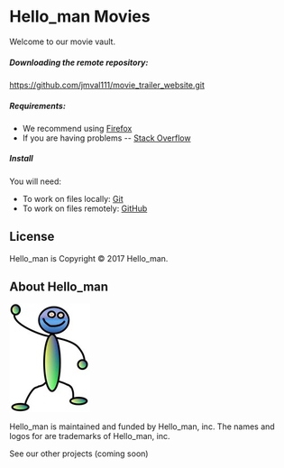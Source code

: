# Hello_man Movies 

Welcome to our movie vault.  

##### Downloading the remote repository: 
https://github.com/jmval111/movie_trailer_website.git

##### Requirements:
* We recommend using [Firefox](https://www.mozilla.org/en-US/firefox/)
* If you are having problems -- [Stack Overflow](http://stackoverflow.com/questions/tagged/factory-bot)


##### Install
You will need:
* To work on files locally: [Git](https://git-scm.com/)
* To work on files remotely: [GitHub](https://github.com)

License
-------

Hello_man is Copyright © 2017 Hello_man. 

About Hello_man
----------------

![Hello_man](https://github.com/jmval111/movie_trailer_website/blob/master/images/waving-stick-man.jpg)

Hello_man is maintained and funded by Hello_man, inc.
The names and logos for are trademarks of Hello_man, inc.


See our other projects (coming soon)

